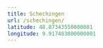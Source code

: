 ```yaml
---
title: Schechingen
url: /schechingen/
latitude: 48.87343550000001
longitude: 9.917483800000001
---
```

